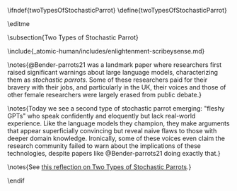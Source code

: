 \ifndef{twoTypesOfStochasticParrot}
\define{twoTypesOfStochasticParrot}

\editme

\subsection{Two Types of Stochastic Parrot}

\include{_atomic-human/includes/enlightenment-scribeysense.md}

\notes{@Bender-parrots21 was a landmark paper where researchers first raised significant warnings about large language models, characterizing them as *stochastic parrots*. Some of these researchers paid for their bravery with their jobs, and particularly in the UK, their voices and those of other female researchers were largely erased from public debate.}

\notes{Today we see a second type of stochastic parrot emerging: "fleshy GPTs" who speak confidently and eloquently but lack real-world experience. Like the language models they champion, they make arguments that appear superficially convincing but reveal naive flaws to those with deeper domain knowledge. Ironically, some of these voices even claim the research community failed to warn about the implications of these technologies, despite papers like @Bender-parrots21 doing exactly that.}

\notes{See [this reflection on Two Types of Stochastic Parrots](https://the-atomic-human.ai/reflections/two-types-of-stochastic-parrot/).}

\endif
